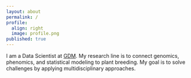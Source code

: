 ```yaml
---
layout: about
permalink: /
profile:
  align: right
  image: profile.png
published: true
---
```


I am a Data Scientist at [GDM](https://www.gdmseeds.com/). My research line is to connect genomics, phenomics, and statistical modeling to plant breeding. My goal is to solve challenges by applying multidisciplinary approaches. 
